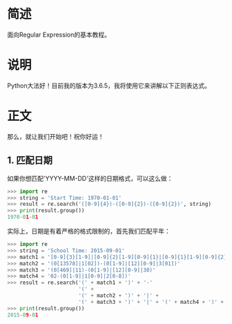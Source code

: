 # 简述

面向Regular Expression的基本教程。

# 说明

Python大法好！目前我的版本为3.6.5，我将使用它来讲解以下正则表达式。

# 正文

那么，就让我们开始吧！祝你好运！

## 1. 匹配日期

如果你想匹配'YYYY-MM-DD'这样的日期格式，可以这么做：

```python
>>> import re
>>> string = 'Start Time: 1970-01-01'
>>> result = re.search('([0-9]{4})-([0-9]{2})-([0-9]{2})', string)
>>> print(result.group())
1970-01-01
```

实际上，日期是有着严格的格式限制的，首先我们匹配平年：

```python
>>> import re
>>> string = 'School Time: 2015-09-01'
>>> match1 = '[0-9]{3}[1-9]|[0-9]{2}[1-9][0-9]{1}|[0-9]{1}[1-9][0-9]{2}|[1-9][0-9]{3}'
>>> match2 = '(0[13578]|1[02])-(0[1-9]|[12][0-9]|3[01])'
>>> match3 = '(0[469]|11)-(0[1-9]|[12][0-9]|30)'
>>> match4 = '02-(0[1-9]|1[0-9]|2[0-8])'
>>> result = re.search('(' + match1 + ')' + '-'
                       '(' +
                       '(' + match2 + ')' + '|' +
                       '(' + match3 + ')' + '|' + '(' + match4 + ')' + ')', string)
>>> print(result.group())
2015-09-01
```

